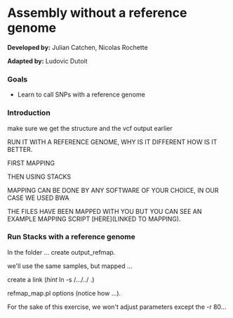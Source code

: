 # Assembly without a reference genome

**Developed by:** Julian Catchen, Nicolas Rochette

**Adapted by:** Ludovic Dutoit

### Goals
  
  - Learn to call SNPs with a reference genome

### Introduction

make sure we get the structure and the vcf output earlier

RUN IT WITH A REFERENCE GENOME, WHY IS IT DIFFERENT HOW IS IT BETTER.

FIRST MAPPING

THEN USING STACKS

MAPPING CAN BE DONE BY ANY SOFTWARE OF YOUR CHOICE, IN OUR CASE WE USED BWA

THE FILES HAVE BEEN MAPPED WITH YOU BUT YOU CAN SEE AN EXAMPLE MAPPING SCRIPT [HERE](LINKED TO MAPPING).

### Run Stacks with a reference genome

In the folder ... create output_refmap.

we'll use the same samples, but mapped ...

create a link (*hint* ln -s /.../../ .)

refmap_map.pl options (notice how ...).

For the sake of this exercise, we won't adjust parameters except the -r 80...



